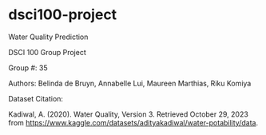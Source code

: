 # dsci100-project
Water Quality Prediction

DSCI 100 Group Project

Group #: 35

Authors: Belinda de Bruyn, Annabelle Lui, Maureen Marthias, Riku Komiya

Dataset Citation:

Kadiwal, A. (2020). Water Quality, Version 3. Retrieved October 29, 2023 from https://www.kaggle.com/datasets/adityakadiwal/water-potability/data.

